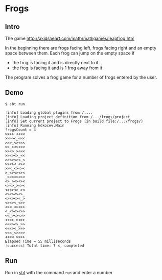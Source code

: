 # Frogs

## Intro

The game http://akidsheart.com/math/mathgames/leapfrog.htm

In the beginning there are frogs facing left, frogs facing right and an empty space between them.
Each frog can jump on the empty space if
 * the frog is facing it and is directly next to it
 * the frog is facing it and is 1 frog away from it

The program solves a frog game for a number of frogs entered by the user.

## Demo

```
$ sbt run

[info] Loading global plugins from /....
[info] Loading project definition from /.../frogs/project
[info] Set current project to Frogs (in build file:/.../frogs/)
[info] Running kdkocev.Main 
frogsCount = 4
>>>>_<<<<
>>>><_<<<
>>>_<><<<
>>_><><<<
>><>_><<<
>><><>_<<
>><><><_<
>><><_<><
>><_<><><
>_<><><><
_><><><><
<>_><><><
<><>_><><
<><><>_><
<><><><>_
<><><><_>
<><><_<>>
<><_<><>>
<_<><><>>
<<_><><>>
<<<>_><>>
<<<><>_>>
<<<><_>>>
<<<_<>>>>
<<<<_>>>>
Elapsed Time = 55 milliseconds
[success] Total time: 7 s, completed
```

## Run

Run in [sbt](http://www.scala-sbt.org/) with the command `run` and enter a number